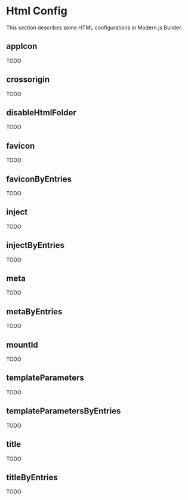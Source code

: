 # Html Config

This section describes some HTML configurations in Modern.js Builder.

## appIcon

TODO

## crossorigin

TODO

## disableHtmlFolder

TODO

## favicon

TODO

## faviconByEntries

TODO

## inject

TODO

## injectByEntries

TODO

## meta

TODO

## metaByEntries

TODO

## mountId

TODO

## templateParameters

TODO

## templateParametersByEntries

TODO

## title

TODO

## titleByEntries

TODO
